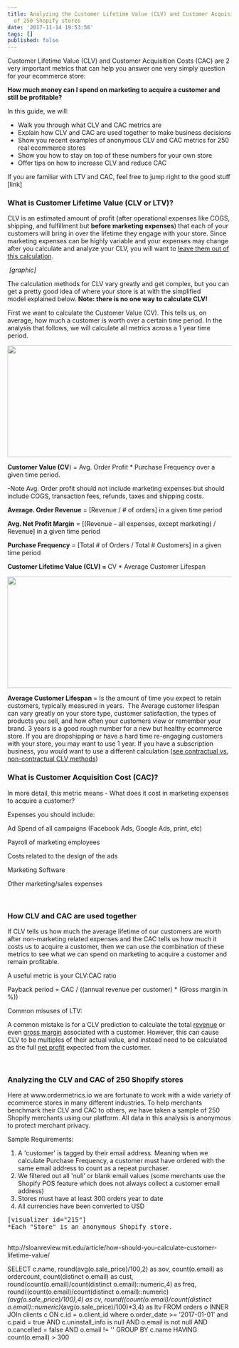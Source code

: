 ```yaml
---
title: Analyzing the Customer Lifetime Value (CLV) and Customer Acquisition Cost (CAC)
  of 250 Shopify stores
date: '2017-11-14 19:53:56'
tags: []
published: false
---
```


Customer Lifetime Value (CLV) and Customer Acquisition Costs (CAC) are 2 very important metrics that can help you answer one very simply question for your ecommerce store:

<strong>How much money can I spend on marketing to acquire a customer and still be profitable? </strong>

In this guide, we will:
<ul>
 	<li>Walk you through what CLV and CAC metrics are</li>
 	<li>Explain how CLV and CAC are used together to make business decisions</li>
 	<li>Show you recent examples of anonymous CLV and CAC metrics for 250 real ecommerce stores</li>
 	<li>Show you how to stay on top of these numbers for your own store</li>
 	<li>Offer tips on how to increase CLV and reduce CAC</li>
</ul>
If you are familiar with LTV and CAC, feel free to jump right to the good stuff [link]
<h3><strong>What is Customer Lifetime Value (CLV or LTV)?</strong></h3>
CLV is an estimated amount of profit (after operational expenses like COGS, shipping, and fulfillment but <strong>before marketing expenses</strong>) that each of your customers will bring in over the lifetime they engage with your store. Since marketing expenses can be highly variable and your expenses may change after you calculate and analyze your CLV, you will want to <a href="http://sloanreview.mit.edu/article/how-should-you-calculate-customer-lifetime-value/">leave them out of this calculation</a>.

<em> [graphic]</em>

The calculation methods for CLV vary greatly and get complex, but you can get a pretty good idea of where your store is at with the simplified model explained below. <strong>Note: there is no one way to calculate CLV! </strong>

First we want to calculate the Customer Value (CV). This tells us, on average, how much a customer is worth over a certain time period. In the analysis that follows, we will calculate all metrics across a 1 year time period.

<img class="aligncenter wp-image-208 size-full" src="https://www.ordermetrics.io/wordpress/wp-content/uploads/2017/07/CV.png" alt="" width="801" height="250" />

<strong>Customer Value (CV</strong>) = Avg. Order Profit * Purchase Frequency over a given time period.

-Note Avg. Order profit should not include marketing expenses but should include COGS, transaction fees, refunds, taxes and shipping costs.

<strong>Average. Order Revenue</strong> = [Revenue / # of orders] in a given time period

<strong>Avg. Net Profit Margin</strong> = [(Revenue – all expenses, except marketing) / Revenue] in a given time period

<strong>Purchase Frequency</strong> = [Total # of Orders / Total # Customers] in a given time period

<strong>Customer Lifetime Value (CLV) = </strong>CV * Average Customer Lifespan

<img class="size-full wp-image-210 aligncenter" src="https://www.ordermetrics.io/wordpress/wp-content/uploads/2017/07/CLV.png" alt="" width="801" height="250" />

<strong>Average Customer Lifespan </strong>= Is the amount of time you expect to retain customers, typically measured in years.  The Average customer lifespan can vary greatly on your store type, customer satisfaction, the types of products you sell, and how often your customers view or remember your brand. 3 years is a good rough number for a new but healthy ecommerce store. If you are dropshipping or have a hard time re-engaging customers with your store, you may want to use 1 year. If you have a subscription business, you would want to use a different calculation (<a href="https://www.zodiacmetrics.com/customer-lifetime-value/non-contractual-clv-calculation/">see contractual vs. non-contractual CLV methods</a>)
<h3><strong>What is Customer Acquisition Cost (CAC)?</strong></h3>
In more detail, this metric means - What does it cost in marketing expenses to acquire a customer?

Expenses you should include:

Ad Spend of all campaigns (Facebook Ads, Google Ads, print, etc)

Payroll of marketing employees

Costs related to the design of the ads

Marketing Software

Other marketing/sales expenses

<strong> </strong>
<h3><strong>How CLV and CAC are used together</strong></h3>
If CLV tells us how much the average lifetime of our customers are worth after non-marketing related expenses and the CAC tells us how much it costs us to acquire a customer, then we can use the combination of these metrics to see what we can spend on marketing to acquire a customer and remain profitable.

A useful metric is your CLV:CAC ratio

Payback period = CAC / ((annual revenue per customer) * (Gross margin in %))

Common misuses of LTV:

A common mistake is for a CLV prediction to calculate the total <a href="https://en.wikipedia.org/wiki/Revenue">revenue</a> or even <a href="https://en.wikipedia.org/wiki/Gross_margin">gross margin</a> associated with a customer. However, this can cause CLV to be multiples of their actual value, and instead need to be calculated as the full <a href="https://en.wikipedia.org/wiki/Net_profit">net profit</a> expected from the customer.

&nbsp;
<h3>Analyzing the CLV and CAC of 250 Shopify stores</h3>
Here at www.ordermetrics.io we are fortunate to work with a wide variety of ecommerce stores in many different industries. To help merchants benchmark their CLV and CAC to others, we have taken a sample of 250 Shopify merchants using our platform. All data in this analysis is anonymous to protect merchant privacy.

Sample Requirements:
<ol>
 	<li>A 'customer' is tagged by their email address. Meaning when we calculate Purchase Frequency, a customer must have ordered with the same email address to count as a repeat purchaser.</li>
 	<li>We filtered out all 'null' or blank email values (some merchants use the Shopify POS feature which does not always collect a customer email address)</li>
 	<li>Stores must have at least 300 orders year to date</li>
 	<li>All currencies have been converted to USD</li>
</ol>
<pre>[visualizer id="215"]
*Each "Store" is an anonymous Shopify store.



</pre>
http://sloanreview.mit.edu/article/how-should-you-calculate-customer-lifetime-value/

SELECT c.name, round(avg(o.sale_price)/100,2) as aov, count(o.email) as ordercount, count(distinct o.email) as cust, round(count(o.email)/count(distinct o.email)::numeric,4) as freq, round((count(o.email)/count(distinct o.email)::numeric)*(avg(o.sale_price)/100),4) as cv, round((count(o.email)/count(distinct o.email)::numeric)*(avg(o.sale_price)/100)*3,4) as ltv FROM orders o INNER JOIn clients c ON c.id = o.client_id where o.order_date &gt;= '2017-01-01' and c.paid = true AND c.uninstall_info is null AND o.email is not null AND o.cancelled = false AND o.email != '' GROUP BY c.name HAVING count(o.email) &gt; 300

&nbsp;
